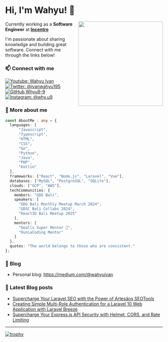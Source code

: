 <h1> Hi, I'm Wahyu!  👋</h1>

<img align='right' src="https://media.giphy.com/media/iIqmM5tTjmpOB9mpbn/giphy.gif" width="270">

<p>Currently working as a <strong>Software Engineer</strong> at <b><a href="https://incentro.com">Incentro</a></b></p>

<p>I'm passionate about sharing knowledge and building great software. Connect with me through the links below!</p>

### 📫 Connect with me
[![Youtube: Wahyu Ivan](https://img.shields.io/youtube/channel/subscribers/UCxc8dgcM1mBNnv9OIpuyL7w?label=Youtube%3A%20Wahyu%20Ivan)](https://www.youtube.com/@wahyuivan9)
[![Twitter: @ivanwahyu195](https://img.shields.io/twitter/follow/ivanwahyu195?style=social)](https://twitter.com/ivanwahyu195)
[![GitHub Whyu9-9](https://img.shields.io/github/followers/Whyu9-9?label=follow&style=social)](https://github.com/Whyu9-9)
[![Instagram: @why.u9](https://img.shields.io/badge/Instagram-%40why.u9-E4405F?style=flat&logo=instagram&logoColor=white)](https://www.instagram.com/why.u9)

### 🚀 More about me 
```typescript
const AboutMe : any = {
  languages: [
      "Javascript",
      "Typescript",
      "HTML",
      "CSS",
      "Go",
      "Python",
      "Java",
      "PHP",
      "Kotlin"
  ],
  frameworks: ["React", "Node.js", "Laravel", "Vue"],
  databases: ["MySQL", "PostgreSQL", "SQLite"],
  clouds: ["GCP", "AWS"],
  techCommunities: {
    members: "GDG Bali",
    speakers: [
      "GDG Bali Monthly Meetup March 2024",
      "GDSC Bali Collabs 2024",
      "ReactID Bali Meetup 2025"
    ],
    mentors: [
      "Dealls Super Mentor 🌟",
      "DuniaCoding Mentor"
    ]
  },
  quotes: "The world belongs to those who are consistent."
};
```
### 📝 Blog
- Personal blog: https://medium.com/@wahyuivan

### 📔 Latest Blog posts
- [Supercharge Your Laravel SEO with the Power of Artesãos SEOTools](https://medium.com/@wahyuivan/supercharge-your-laravel-seo-with-the-power-of-artesãos-seotools-7775a5d5a394)
- [Creating Simple Multi-Role Authentication for a Laravel 10 Web Application with Laravel Breeze](https://medium.com/@wahyuivan/creating-simple-multi-role-authentication-for-a-laravel-10-web-application-with-laravel-breeze-e88b6ea012af)
- [Supercharge Your Express.js API Security with Helmet, CORS, and Rate Limiting](https://medium.com/@wahyuivan/supercharge-your-express-js-api-security-with-helmet-cors-and-rate-limiting-256f9d951342)
---
[![trophy](https://github-profile-trophy.vercel.app/?username=Whyu9-9&theme=darkhub&title=-Issues,-Reviews&margin-w=15)](https://github.com/Whyu9-9/github-profile-trophy)
